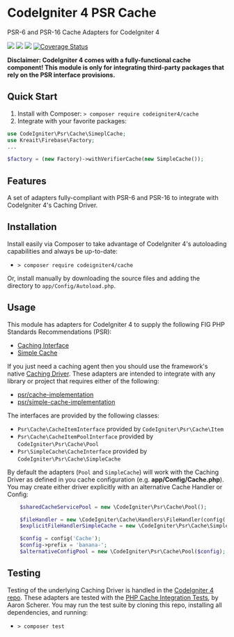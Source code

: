 # CodeIgniter 4 PSR Cache

PSR-6 and PSR-16 Cache Adapters for CodeIgniter 4

[![](https://github.com/codeigniter4/cache/workflows/PHPUnit/badge.svg)](https://github.com/codeigniter4/cache/actions/workflows/test.yml)
[![](https://github.com/codeigniter4/cache/workflows/PHPStan/badge.svg)](https://github.com/codeigniter4/cache/actions/workflows/analyze.yml)
[![](https://github.com/codeigniter4/cache/workflows/Deptrac/badge.svg)](https://github.com/codeigniter4/cache/actions/workflows/inspect.yml)
[![Coverage Status](https://coveralls.io/repos/github/codeigniter4/cache/badge.svg?branch=develop)](https://coveralls.io/github/codeigniter4/cache?branch=develop)

**Disclaimer: CodeIgniter 4 comes with a fully-functional cache component! This module
is only for integrating third-party packages that rely on the PSR interface provisions.**

## Quick Start

1. Install with Composer: `> composer require codeigniter4/cache`
2. Integrate with your favorite packages:

```php
use CodeIgniter\Psr\Cache\SimeplCache;
use Kreait\Firebase\Factory;
...

$factory = (new Factory)->withVerifierCache(new SimpleCache());
```

## Features

A set of adapters fully-compliant with PSR-6 and PSR-16 to integrate with CodeIgniter 4's Caching Driver.

## Installation

Install easily via Composer to take advantage of CodeIgniter 4's autoloading capabilities
and always be up-to-date:

* `> composer require codeigniter4/cache`

Or, install manually by downloading the source files and adding the directory to
`app/Config/Autoload.php`.

## Usage

This module has adapters for CodeIgniter 4 to supply the following FIG PHP Standards Recommendations (PSR):
* [Caching Interface](https://www.php-fig.org/psr/psr-6)
* [Simple Cache](https://www.php-fig.org/psr/psr-16)

If you just need a caching agent then you should use the framework's native [Caching Driver](https://codeigniter4.github.io/CodeIgniter4/libraries/caching.html).
These adapters are intended to integrate with any library or project that requires either of the following:

* [psr/cache-implementation](https://packagist.org/packages/psr/cache/dependents?order_by=downloads)
* [psr/simple-cache-implementation](https://packagist.org/packages/psr/simple-cache/dependents?order_by=downloads)

The interfaces are provided by the following classes:

* `Psr\Cache\CacheItemInterface` provided by `CodeIgniter\Psr\Cache\Item`
* `Psr\Cache\CacheItemPoolInterface` provided by `CodeIgniter\Psr\Cache\Pool`
* `Psr\SimpleCache\CacheInterface` provided by `CodeIgniter\Psr\Cache\SimpleCache`

By default the adapters (`Pool` and `SimpleCache`) will work with the Caching Driver as defined
in you cache configuration (e.g. **app/Config/Cache.php**). You may create either driver explicitly
with an alternative Cache Handler or Config:

```php
    $sharedCacheServicePool = new \CodeIgniter\Psr\Cache\Pool();

    $fileHandler = new \CodeIgniter\Cache\Handlers\FileHandler(config('Cache'));
    $explicitFileHandlerSimpleCache = new \CodeIgniter\Psr\Cache\SimpleCache($fileHandler);

    $config = config('Cache');
    $config->prefix = 'banana-';
    $alternativeConfigPool = new \CodeIgniter\Psr\Cache\Pool($config);
```

## Testing

Testing of the underlying Caching Driver is handled in the [CodeIgniter 4 repo](https://github.com/codeigniter4/CodeIgniter4/tree/develop/tests/system/Cache).
These adapters are tested with the [PHP Cache Integration Tests](https://github.com/php-cache/integration-tests), by Aaron Scherer.
You may run the test suite by cloning this repo, installing all dependencies, and running:

* `> composer test`
